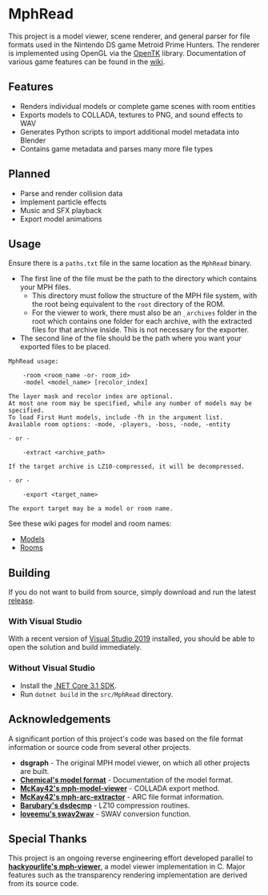 # MphRead
This project is a model viewer, scene renderer, and general parser for file formats used in the Nintendo DS game Metroid Prime Hunters. The renderer is implemented using OpenGL via the [OpenTK](https://github.com/opentk/opentk) library. Documentation of various game features can be found in the [wiki](https://github.com/NoneGiven/MphRead/wiki).

## Features
- Renders individual models or complete game scenes with room entities
- Exports models to COLLADA, textures to PNG, and sound effects to WAV
- Generates Python scripts to import additional model metadata into Blender
- Contains game metadata and parses many more file types

## Planned
- Parse and render collision data
- Implement particle effects
- Music and SFX playback
- Export model animations

## Usage

Ensure there is a `paths.txt` file in the same location as the `MphRead` binary.
- The first line of the file must be the path to the directory which contains your MPH files.
  - This directory must follow the structure of the MPH file system, with the root being equivalent to the `root` directory of the ROM.
  - For the viewer to work, there must also be an `_archives` folder in the root which contains one folder for each archive, with the extracted files for that archive inside. This is not necessary for the exporter.
- The second line of the file should be the path where you want your exported files to be placed.

```
MphRead usage:

    -room <room_name -or- room_id>
    -model <model_name> [recolor_index]

The layer mask and recolor index are optional.
At most one room may be specified, while any number of models may be specified.
To load First Hunt models, include -fh in the argument list.
Available room options: -mode, -players, -boss, -node, -entity

- or -

    -extract <archive_path>

If the target archive is LZ10-compressed, it will be decompressed.

- or -

    -export <target_name>

The export target may be a model or room name.
```

See these wiki pages for model and room names:
* [Models](https://github.com/NoneGiven/MphRead/wiki/Models)
* [Rooms](https://github.com/NoneGiven/MphRead/wiki/Rooms)

## Building

If you do not want to build from source, simply download and run the latest [release](https://github.com/NoneGiven/MphRead/releases).

### With Visual Studio

With a recent version of [Visual Studio 2019](https://visualstudio.microsoft.com/vs/) installed, you should be able to open the solution and build immediately.

### Without Visual Studio

- Install the [.NET Core 3.1 SDK](https://dotnet.microsoft.com/download/dotnet-core/3.1).
- Run `dotnet build` in the `src/MphRead` directory.

## Acknowledgements

A significant portion of this project's code was based on the file format information or source code from several other projects.

- **dsgraph** - The original MPH model viewer, on which all other projects are built.
- **[Chemical's model format](https://gitlab.com/ch-mcl/metroid-prime-hunters-file-document/-/blob/master/Model/BinModel.md)** - Documentation of the model format.
- **[McKay42's mph-model-viewer](https://github.com/McKay42/mph-model-viewer)** - COLLADA export method.
- **[McKay42's mph-arc-extractor](https://github.com/McKay42/mph-arc-extractor)** - ARC file format information.
- **[Barubary's dsdecmp](https://github.com/Barubary/dsdecmp)** - LZ10 compression routines.
- **[loveemu's swav2wav](https://github.com/loveemu/loveemu-lab)** - SWAV conversion function.

## Special Thanks

This project is an ongoing reverse engineering effort developed parallel to **[hackyourlife's mph-viewer](https://github.com/hackyourlife/mph-viewer)**, a model viewer implementation in C. Major features such as the transparency rendering implementation are derived from its source code.
